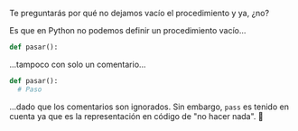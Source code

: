 Te preguntarás por qué no dejamos vacío el procedimiento y ya, ¿no?

Es que en Python no podemos definir un procedimiento vacío...

```python
def pasar():
```

...tampoco con solo un comentario...

```python
def pasar():
  # Paso
```

...dado que los comentarios son ignorados. Sin embargo, `pass` es tenido en cuenta ya que es la representación en código de "no hacer nada". :exploding_head: